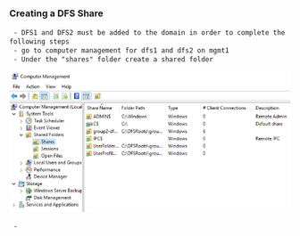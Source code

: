 ### Creating a DFS Share
     - DFS1 and DFS2 must be added to the domain in order to complete the following steps
     - go to computer management for dfs1 and dfs2 on mgmt1
     - Under the "shares" folder create a shared folder

![](https://github.com/CameronAuler/Group2-Final-Project/blob/5d5b2ffd10d9e9a71e5a8454543e4993c0afb7da/system-configuration/mgmt2/dfs%20shares%20folder.PNG)

     - 